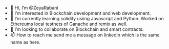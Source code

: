 - 👋 Hi, I’m @ZeyaRabani
- 👀 I’m interested in Blockchain development and web development.
- 🌱 I’m currently learning solidity usiing Javascript and Python. Worked on Ethereums local testnets of Ganache and remix as well.
- 💞️ I’m looking to collaborate on Blockchain and smart contracts.
- 📫 How to reach me send me a message on linkedin which is the same name as here.

<!---
ZeyaRabani/ZeyaRabani is a ✨ special ✨ repository because its `README.md` (this file) appears on your GitHub profile.
You can click the Preview link to take a look at your changes.
--->
